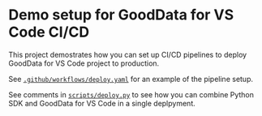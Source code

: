 # Demo setup for GoodData for VS Code CI/CD

This project demostrates how you can set up CI/CD pipelines to deploy GoodData for VS Code project
to production.

See [`.github/workflows/deploy.yaml`](.github/workflows/deploy.yaml) for an example of the pipeline setup.

See comments in [`scripts/deploy.py`](scripts/deploy.py) to see how you can combine
Python SDK and GoodData for VS Code in a single deplpyment.
